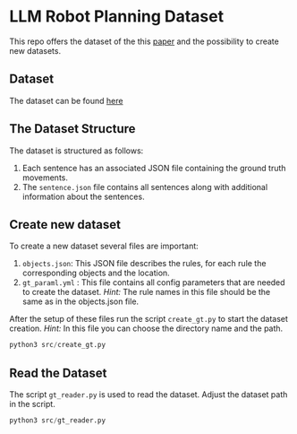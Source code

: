 # LLM Robot Planning Dataset

This repo offers the dataset of the this [paper]() and the possibility to create new datasets. 

## Dataset
The dataset can be found [here]()

## The Dataset Structure
The dataset is structured as follows:
1. Each sentence has an associated JSON file containing the ground truth movements.
2. The `sentence.json` file contains all sentences along with additional information about the sentences.

## Create new dataset
To create a new dataset several files are important: 

1. `objects.json`: This JSON file describes the rules, for each rule the corresponding objects and the location. 
2. `gt_paraml.yml` : This file contains all config parameters that are needed to create the dataset. *Hint:* The rule names in this file should be the same as in the objects.json file.

After the setup of these files run the script `create_gt.py` to start the dataset creation.
*Hint:* In this file you can choose the directory name and the path. 

```python
python3 src/create_gt.py 
```

## Read the Dataset
The script `gt_reader.py` is used to read the dataset.
Adjust the dataset path in the script.

```python
python3 src/gt_reader.py
```